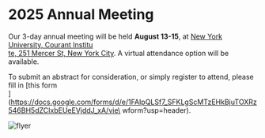 # 2025 Annual Meeting

Our 3-day annual meeting will be held **August 13-15**, at [New York University, Courant Institu\
te, 251 Mercer St, New York City](). A virtual attendance option will be available.

To submit an abstract for consideration, or simply register to attend, please fill in [this form\
](https://docs.google.com/forms/d/e/1FAIpQLSf7_SFKLgScMTzEHkBjuTOXRz546BH5dZCIxbEUeEVjddJ_xA/vie\
wform?usp=header).

![flyer](/_static/CPT-AnnMtg2025-flyer.png)


